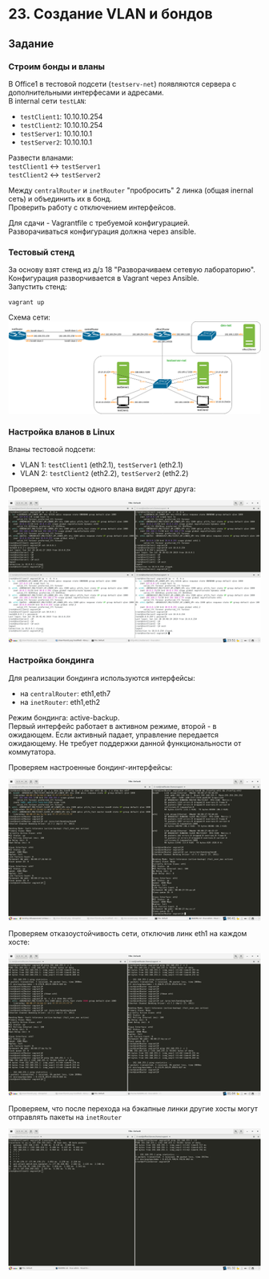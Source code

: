# 23. Создание VLAN и бондов
## Задание

### Cтроим бонды и вланы

В Office1 в тестовой подсети (`testserv-net`) появляются сервера с дополнительными интерфесами и адресами.  
В internal сети `testLAN`:
- `testClient1`: 10.10.10.254
- `testClient2`: 10.10.10.254
- `testServer1`: 10.10.10.1 
- `testServer2`: 10.10.10.1

Развести вланами:  
`testClient1` <-> `testServer1`  
`testClient2` <-> `testServer2`

Между `centralRouter` и `inetRouter` "пробросить" 2 линка (общая inernal сеть) и объединить их в бонд.   
Проверить работу c отключением интерфейсов.

Для сдачи - Vagrantfile с требуемой конфигурацией.  
Разворачиваться конфигурация должна через ansible.


### Тестовый стенд

За основу взят стенд из д/з 18 "Разворачиваем сетевую лабораторию".   
Конфигурация разворчивается в Vagrant через Ansible.  
Запустить стенд:
```
vagrant up
```
Cхема сети:
![alt text](pics/23-network.png)

### Настройка вланов в Linux

Вланы тестовой подсети:
- VLAN 1: `testClient1` (eth2.1), `testServer1` (eth2.1)
- VLAN 2: `testClient2` (eth2.2), `testServer2` (eth2.2)  

Проверяем, что хосты одного влана видят друг друга:

![alt text](pics/vlan-access.png)

### Настройка бондинга

Для реализации бондинга используются интерфейсы:  
- на `centralRouter`: eth1,eth7
- на `inetRouter`: eth1,eth2  

Режим бондинга: active-backup.   
Первый интерфейс работает в активном режиме, второй - в ожидающем. Если активный падает, управление передается ожидающему. Не требует поддержки данной функциональности от коммутатора.  


Проверяем настроенные бондинг-интерфейсы:  

![alt text](pics/show-if-bond.png)

Проверяем отказоустойчивость сети, отключив линк eth1 на каждом хосте:

![alt text](pics/show-fault-tolerance.png)

Проверяем, что после перехода на бэкапные линки другие хосты могут отправлять пакеты на `inetRouter`

![alt text](pics/show-packet-tracing.png)